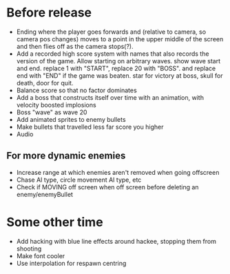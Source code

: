 # Before release

- Ending where the player goes forwards and (relative to camera, so camera pos changes) moves to a point in the upper middle of the screen and then flies off as the camera stops(?).
- Add a recorded high score system with names that also records the version of the game. Allow starting on arbitrary waves. show wave start and end. replace 1 with "START", replace 20 with "BOSS". and replace end with "END" if the game was beaten. star for victory at boss, skull for death, door for quit.
- Balance score so that no factor dominates
- Add a boss that constructs itself over time with an animation, with velocity boosted implosions
- Boss "wave" as wave 20
- Add animated sprites to enemy bullets
- Make bullets that travelled less far score you higher
- Audio

## For more dynamic enemies
- Increase range at which enemies aren't removed when going offscreen
- Chase AI type, circle movement AI type, etc
- Check if MOVING off screen when off screen before deleting an enemy/enemyBullet

# Some other time
- Add hacking with blue line effects around hackee, stopping them from shooting
- Make font cooler
- Use interpolation for respawn centring
